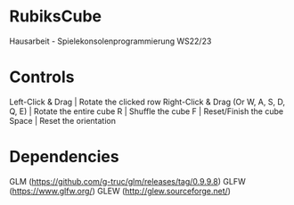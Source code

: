 # RubiksCube
Hausarbeit - Spielekonsolenprogrammierung WS22/23

# Controls
Left-Click & Drag | Rotate the clicked row
Right-Click & Drag (Or W, A, S, D, Q, E) | Rotate the entire cube
R | Shuffle the cube
F | Reset/Finish the cube
Space | Reset the orientation

# Dependencies
GLM (https://github.com/g-truc/glm/releases/tag/0.9.9.8)
GLFW (https://www.glfw.org/)
GLEW (http://glew.sourceforge.net/)

